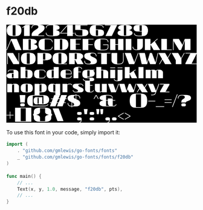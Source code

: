 # f20db

![f20db](f20db.png)

To use this font in your code, simply import it:

```go
import (
	. "github.com/gmlewis/go-fonts/fonts"
	_ "github.com/gmlewis/go-fonts/fonts/f20db"
)

func main() {
	// ...
	Text(x, y, 1.0, message, "f20db", pts),
	// ...
}
```
